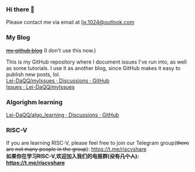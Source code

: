 ### Hi there 👋
Please contact me via email at ljx.1024@outlook.com

### My Blog
~~[my github blog](https://lei-daqq.github.io/)~~ (I don't use this now.)

This is my GitHub repository where I document issues I've run into, as well as some tutorials. I use it as another blog, since GitHub makes it easy to publish new posts, lol.
</br>
<a href='https://github.com/Lei-DaQQ/myIssues/discussions'>Lei-DaQQ/myIssues · Discussions · GitHub</a>
</br>
<a href='https://github.com/Lei-DaQQ/myIssues/issues'>Issues · Lei-DaQQ/myIssues</a>

### Algorighm learning
<a href='https://github.com/Lei-DaQQ/algo_learning/discussions'>Lei-DaQQ/algo_learning · Discussions · GitHub</a>

### RISC-V
If you are learning RISC-V, please feel free to join our Telegram group(~~there are not many people in the group~~): https://t.me/riscvshare </br>
**如果你在学习RISC-V,欢迎加入我们的电报群(~~没有几个人~~): https://t.me/riscvshare**




<!--
**Lei-DaQQ/Lei-DaQQ** is a ✨ _special_ ✨ repository because its `README.md` (this file) appears on your GitHub profile.
Here are some ideas to get you started:

- 🔭 I’m currently working on ...
- 🌱 I’m currently learning ...
- 👯 I’m looking to collaborate on ...
- 🤔 I’m looking for help with ...
- 💬 Ask me about ...
- 📫 How to reach me: ...
- 😄 Pronouns: ...
- ⚡ Fun fact: ...
-->
